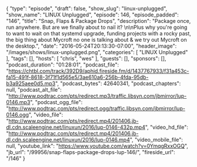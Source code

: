 {
  "type": "episode",
  "draft": false,
  "show_slug": "linux-unplugged",
  "show_name": "LINUX Unplugged",
  "episode": 146,
  "episode_padded": "146",
  "title": "Snap, Flaps & Package Drops",
  "description": "Package once, run anywhere. But are we finally about to nail it? \n\nPlus why you're going to want to wait on that systemd upgrade, funding projects with a rocky past, the big thing about Mycroft no one is talking about & we try out Mycroft on the desktop.",
  "date": "2016-05-24T20:13:30-07:00",
  "header_image": "/images/shows/linux-unplugged.png",
  "categories": [
    "LINUX Unplugged"
  ],
  "tags": [],
  "hosts": [
    "chris",
    "wes"
  ],
  "guests": [],
  "sponsors": [],
  "podcast_duration": "01:28:01",
  "podcast_file": "https://chtbl.com/track/392D9/aphid.fireside.fm/d/1437767933/f31a453c-fa15-491f-8618-3f71f1d565e5/3ae610a6-256b-4fda-95db-b3a925aee0d5.mp3",
  "podcast_bytes": 42640341,
  "podcast_chapters": null,
  "podcast_alt_file": "http://www.podtrac.com/pts/redirect.mp3/traffic.libsyn.com/jbmirror/lup-0146.mp3",
  "podcast_ogg_file": "http://www.podtrac.com/pts/redirect.ogg/traffic.libsyn.com/jbmirror/lup-0146.ogg",
  "video_file": "http://www.podtrac.com/pts/redirect.mp4/201406.jb-dl.cdn.scaleengine.net/linuxun/2016/lup-0146-432p.mp4",
  "video_hd_file": "http://www.podtrac.com/pts/redirect.mp4/201406.jb-dl.cdn.scaleengine.net/linuxun/2016/lup-0146.mp4",
  "video_mobile_file": null,
  "youtube_link": "https://www.youtube.com/watch?v=0YmqgRxxOGQ",
  "jb_url": "/99956/snap-flaps-package-drops-lup-146/",
  "fireside_url": "/146"
}

